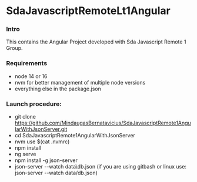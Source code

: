 # SdaJavascriptRemoteLt1Angular

### Intro
This contains the Angular Project developed with Sda Javascript Remote 1 Group.

### Requirements
- node 14 or 16
- nvm for better management of multiple node versions
- everything else in the package.json

### Launch procedure:
- git clone https://github.com/MindaugasBernatavicius/SdaJavascriptRemote1AngularWithJsonServer.git
- cd SdaJavascriptRemote1AngularWithJsonServer
- nvm use $(cat .nvmrc)
- npm install
- ng serve
- npm install -g json-server
- json-server --watch data\db.json (if you are using gitbash or linux use: json-server --watch data/db.json)
